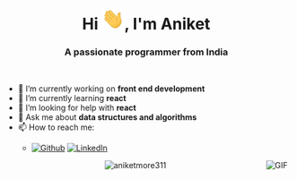 <h1 align="center">Hi <img src="https://raw.githubusercontent.com/ABSphreak/ABSphreak/master/gifs/Hi.gif" width="40px" />, I'm Aniket</h1>
<h3 align="center">A passionate programmer from India</h3>
<br>

- 🔭 I’m currently working on **front end development**
- 🌱 I’m currently learning **react**
- 🤔 I’m looking for help with **react**
- 💬 Ask me about **data structures and algorithms**
- 📫 How to reach me:
  - <p> <a href="https://github.com/aniketmore311" target="_blank"><img alt="Github" src="https://img.shields.io/badge/GitHub-%2312100E.svg?&style=for-the-badge&logo=Github&logoColor=white" /></a> <a href="https://www.linkedin.com/in/aniket-more-2b97571b1/" target="_blank"><img alt="LinkedIn" src="https://img.shields.io/badge/linkedin-%230077B5.svg?&style=for-the-badge&logo=linkedin&logoColor=white" /></a> </p>
 
<img align="right" alt="GIF" src="https://media.giphy.com/media/836HiJc7pgzy8iNXCn/giphy.gif" />

<p align="center"><img src="https://github-readme-stats-five-lyart.vercel.app/api?username=aniketmore311&show_icons=true" alt="aniketmore311" /></p>
<br>




